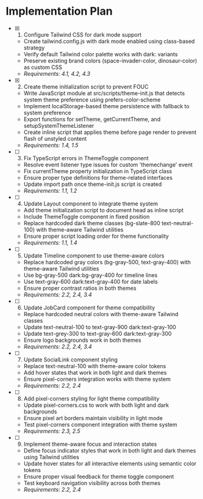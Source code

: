# Implementation Plan

- [x] 1. Configure Tailwind CSS for dark mode support
  - Create tailwind.config.js with dark mode enabled using class-based strategy
  - Verify default Tailwind color palette works with dark: variants
  - Preserve existing brand colors (space-invader-color, dinosaur-color) as custom CSS
  - _Requirements: 4.1, 4.2, 4.3_

- [x] 2. Create theme initialization script to prevent FOUC
  - Write JavaScript module at src/scripts/theme-init.js that detects system theme preference using prefers-color-scheme
  - Implement localStorage-based theme persistence with fallback to system preference
  - Export functions for setTheme, getCurrentTheme, and setupSystemThemeListener
  - Create inline script that applies theme before page render to prevent flash of unstyled content
  - _Requirements: 1.4, 1.5_

- [ ] 3. Fix TypeScript errors in ThemeToggle component
  - Resolve event listener type issues for custom 'themechange' event
  - Fix currentTheme property initialization in TypeScript class
  - Ensure proper type definitions for theme-related interfaces
  - Update import path once theme-init.js script is created
  - _Requirements: 1.1, 1.2_

- [ ] 4. Update Layout component to integrate theme system
  - Add theme initialization script to document head as inline script
  - Include ThemeToggle component in fixed position
  - Replace hardcoded dark theme classes (bg-slate-800 text-neutral-100) with theme-aware Tailwind utilities
  - Ensure proper script loading order for theme functionality
  - _Requirements: 1.1, 1.4_

- [ ] 5. Update Timeline component to use theme-aware colors
  - Replace hardcoded gray colors (bg-gray-500, text-gray-400) with theme-aware Tailwind utilities
  - Use bg-gray-500 dark:bg-gray-400 for timeline lines
  - Use text-gray-600 dark:text-gray-400 for date labels
  - Ensure proper contrast ratios in both themes
  - _Requirements: 2.2, 2.4, 3.4_

- [ ] 6. Update JobCard component for theme compatibility
  - Replace hardcoded neutral colors with theme-aware Tailwind classes
  - Update text-neutral-100 to text-gray-900 dark:text-gray-100
  - Update text-grey-300 to text-gray-600 dark:text-gray-300
  - Ensure logo backgrounds work in both themes
  - _Requirements: 2.2, 2.4, 3.4_

- [ ] 7. Update SocialLink component styling
  - Replace text-neutral-100 with theme-aware color tokens
  - Add hover states that work in both light and dark themes
  - Ensure pixel-corners integration works with theme system
  - _Requirements: 2.2, 2.4_

- [ ] 8. Add pixel-corners styling for light theme compatibility
  - Update pixel-corners.css to work with both light and dark backgrounds
  - Ensure pixel art borders maintain visibility in light mode
  - Test pixel-corners component integration with theme system
  - _Requirements: 2.3, 2.5_

- [ ] 9. Implement theme-aware focus and interaction states
  - Define focus indicator styles that work in both light and dark themes using Tailwind utilities
  - Update hover states for all interactive elements using semantic color tokens
  - Ensure proper visual feedback for theme toggle component
  - Test keyboard navigation visibility across both themes
  - _Requirements: 2.2, 2.4_